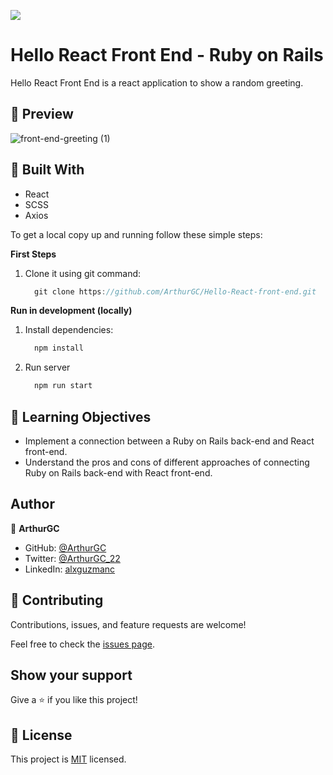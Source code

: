![](https://img.shields.io/badge/Microverse-blueviolet)
# Hello React Front End - Ruby on Rails

Hello React Front End is a react application to show a random greeting.
## :hammer: Preview

![front-end-greeting (1)](https://user-images.githubusercontent.com/79876959/145080370-2538bc40-118e-4245-94eb-1045091a241b.gif)

## :hammer: Built With

- React
- SCSS
- Axios

To get a local copy up and running follow these simple steps:

**First Steps**

1. Clone it using git command:
      ```js
        git clone https://github.com/ArthurGC/Hello-React-front-end.git
      ```

**Run in development (locally)**

1. Install dependencies:
      ```js
        npm install
      ```
2. Run server
      ```js
        npm run start
      ```

## :blue_book: Learning Objectives

- Implement a connection between a Ruby on Rails back-end and React front-end.
- Understand the pros and cons of different approaches of connecting Ruby on Rails back-end with React front-end.

## Author

👤 **ArthurGC**

- GitHub: [@ArthurGC](https://github.com/ArthurGC)
- Twitter: [@ArthurGC_22](https://twitter.com/ArthurGC_22)
- LinkedIn: [alxguzmanc](https://www.linkedin.com/in/alxguzmanc/)

## 🤝 Contributing

Contributions, issues, and feature requests are welcome!

Feel free to check the [issues page](https://github.com/ArthurGC/Hello-React-front-end/issues).

## Show your support

Give a ⭐️ if you like this project!

## 📝 License

This project is [MIT](LICENSE) licensed.

